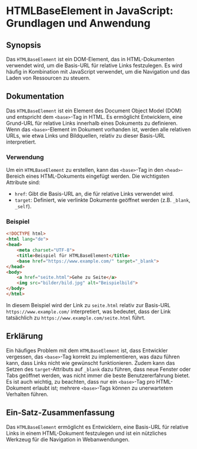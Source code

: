 <!--
Meta Description: # HTMLBaseElement in JavaScript: Grundlagen und Anwendung ## Synopsis Das `HTMLBaseElement` ist ein DOM-Element, das in HTML-Dokumenten verwendet wird...
Meta Keywords: html, das, htmlbaseelement, ist, ein
-->

# HTMLBaseElement in JavaScript: Grundlagen und Anwendung

## Synopsis
Das `HTMLBaseElement` ist ein DOM-Element, das in HTML-Dokumenten verwendet wird, um die Basis-URL für relative Links festzulegen. Es wird häufig in Kombination mit JavaScript verwendet, um die Navigation und das Laden von Ressourcen zu steuern.

## Dokumentation
Das `HTMLBaseElement` ist ein Element des Document Object Model (DOM) und entspricht dem `<base>`-Tag in HTML. Es ermöglicht Entwicklern, eine Grund-URL für relative Links innerhalb eines Dokuments zu definieren. Wenn das `<base>`-Element im Dokument vorhanden ist, werden alle relativen URLs, wie etwa Links und Bildquellen, relativ zu dieser Basis-URL interpretiert.

### Verwendung
Um ein `HTMLBaseElement` zu erstellen, kann das `<base>`-Tag in den `<head>`-Bereich eines HTML-Dokuments eingefügt werden. Die wichtigsten Attribute sind:

- `href`: Gibt die Basis-URL an, die für relative Links verwendet wird.
- `target`: Definiert, wie verlinkte Dokumente geöffnet werden (z.B. `_blank`, `_self`).

### Beispiel
```html
<!DOCTYPE html>
<html lang="de">
<head>
    <meta charset="UTF-8">
    <title>Beispiel für HTMLBaseElement</title>
    <base href="https://www.example.com/" target="_blank">
</head>
<body>
    <a href="seite.html">Gehe zu Seite</a>
    <img src="bilder/bild.jpg" alt="Beispielbild">
</body>
</html>
```
In diesem Beispiel wird der Link zu `seite.html` relativ zur Basis-URL `https://www.example.com/` interpretiert, was bedeutet, dass der Link tatsächlich zu `https://www.example.com/seite.html` führt.

## Erklärung
Ein häufiges Problem mit dem `HTMLBaseElement` ist, dass Entwickler vergessen, das `<base>`-Tag korrekt zu implementieren, was dazu führen kann, dass Links nicht wie gewünscht funktionieren. Zudem kann das Setzen des `target`-Attributs auf `_blank` dazu führen, dass neue Fenster oder Tabs geöffnet werden, was nicht immer die beste Benutzererfahrung bietet. Es ist auch wichtig, zu beachten, dass nur ein `<base>`-Tag pro HTML-Dokument erlaubt ist; mehrere `<base>`-Tags können zu unerwartetem Verhalten führen.

## Ein-Satz-Zusammenfassung
Das `HTMLBaseElement` ermöglicht es Entwicklern, eine Basis-URL für relative Links in einem HTML-Dokument festzulegen und ist ein nützliches Werkzeug für die Navigation in Webanwendungen.